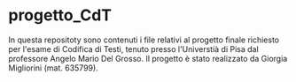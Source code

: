 # progetto_CdT
In questa repositoty sono contenuti i file relativi al progetto finale richiesto per l'esame di Codifica di Testi, tenuto presso l'Universtià di Pisa dal professore Angelo Mario Del Grosso. Il progetto è stato realizzato da Giorgia Migliorini (mat. 635799).
